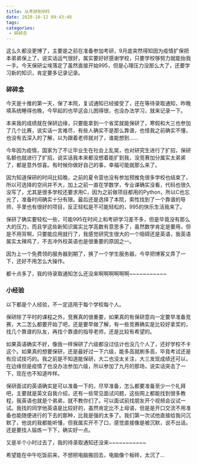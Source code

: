 ```yaml
---
title: 从考研到995
date: 2020-10-12 09:43:40
tags: 
categories:
 - 碎碎念
---
```



这么久都没更博了，主要是之前在准备参加考研，9月底突然得知因为疫情扩保把本弟弟保上了，说实话运气很好，属实要好好感谢学校，只要学校够努力就能抬我一手。今天保研尘埃落定了虽然直接开始995，但是心理压力没那么大了，还要学习新的知识，肯定要多记录记录。

<!--more-->

### 碎碎念

今天是十推的第一天，保了本院，复试通知已经接受了，还在等待录取通知，昨晚填系统睡得也晚，今早起的也早这会儿困得很，也没办法学习，就来记录一下。

本来我的成绩就在保研边缘，只要能拿到一个省奖就能保研了，寒假和大三也参加了几个比赛，说实话一言难尽，有些人确实不是那么靠谱，也怪我之前确实不懂，也没有去深入的了解，以为跟着老师就对了，谁能想到......

今年因为疫情，国家为了不让毕业生在社会上乱晃，也对研究生进行了扩招，保研名额也就进行了扩招，说实话我本来都没想着能扩到我，没竞赛加分属实太弟弟了，都是意外惊喜。有时候你做好自己的事，幸福可能就那么来了。

因为知道保研的时间比较晚，之前的夏令营也没有参加预推免很多学校也结束了，所以可选择的空间并不大，加上之前一直在学数学，专业课确实没看，代码也很久没写了，尤其是很多学校还要求用C，因为之前做项目都用的Python，所以C也忘光了，准备时间确实十分有限。最后还是选择了本院，索性找到了一个靠谱的导师，手里也有很好的项目，反正轻松是不可能轻松的，995的快乐生活我来了。

保研了确实要轻松一些，可能995在时间上和考研学习差不多，但是毕竟没有那么大的压力，而且学这些新知识属实比学高数有意思多了，虽然数学肯定是要用，但是不用背啊，只要能应用就行了，我感觉研究生很大的一个阻碍还是英语，我英语属实太辣鸡了，不去冲外校英语也是很重要的原因之一。

因为上一个免费领的服务器到期了，换了一个学生服务器，今早把博客又弄了一下，还好不用怎么大操作。

都十点多了，我的待录取通知怎么还没来啊啊啊啊啊啊\~\~\~\~\~\~\~\~\~\~\~

### 小经验

以下都是个人经验，不一定适用于每个学校每个人。

保研除了平时的课程之外，竞赛真的很重要，如果真的有保研意向一定要早准备竞赛，大二怎么都要开始了吧，还是要早做了解，有一些竞赛确实是比较好拿奖的，找几个靠谱的队友，再找个靠谱的指导老师，还是比较有希望的。

如果英语确实不好，像我一样保研了六级都没过估计也没几个人了，还好学校不卡这个。如果真的想要保研，还是最好过一下六级，能多高就刷多高，毕竟考试还是有应试技巧的。我之前是不知道能保研，大二也没太关注，大三发现成绩还可以，在边缘但是疫情了也没办法参加六级，所以参加了九月的那场，说实话突击了一下，现在也不知道咋样。

保研面试的英语确实是可以准备一下的，尽早准备，怎么都要准备至少一个礼拜吧，主要就是英文自我介绍，还有一些常见面试问题，这些网上都能找到很多教程，我英语也就是个弟弟，就不教你们了。可以面试前找朋友开个视频会议试一试。我找的同学他英语是比较好的，虽然肯定比不上母语，但是是开口交流不用准备也能随便进行的下去的那种，比我是强的太多了。我们第一次试他直接给我问沉默了，他说的我都能听懂，但我属实开不了口，感觉直接像是被沉默，说不出话。还是要找人锻炼一下下，确实好一点。

又是半个小时过去了，我的待录取通知还没来\~\~\~\~\~\~\~\~\~\~\~

希望能在中午吃饭前来，不想把电脑搬回去，电脑像个板砖，太沉了...